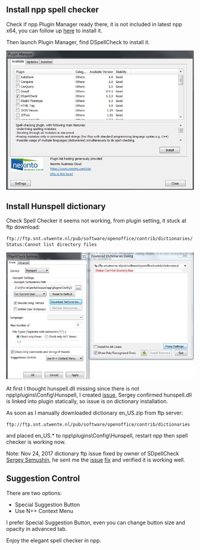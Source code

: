 ## Install npp spell checker

Check if npp Plugin Manager ready there, it is not included in latest npp x64, you can follow up [here](https://github.com/robertluwang/npp-setting/blob/master/npp-plugin-manager.md) to install it.

Then launch Plugin Manager, find DSpellCheck to install it.

![](images/DSpellChecker.jpg)

## Install Hunspell dictionary
Check Spell Checker it seems not working, from plugin setting, it stuck at ftp download:
```
ftp://ftp.snt.utwente.nl/pub/software/openoffice/contrib/dictionaries/
Status:Cannot list directory files
```

![](images/spellchecker-Hunspell-error.jpg)

At first I thought hunspell.dll missing since there is not npp\plugins\Config\Hunspell, I created [issue](https://github.com/Predelnik/DSpellCheck/issues/111), Sergey confirmed hunspell.dll is linked into plugin statically, so issue is on dictionary installation.

As soon as I manually downloaded dictionary en_US.zip from ftp server:
```
ftp://ftp.snt.utwente.nl/pub/software/openoffice/contrib/dictionaries
```
and placed en_US.* to npp\plugins\Config\Hunspell, restart npp then spell checker is working now.

Note: Nov 24, 2017 dictionary ftp issue fixed by owner of SDpellCheck [Sergey Semushin](https://github.com/predelnik), he sent me the [issue](https://github.com/Predelnik/DSpellCheck/issues/111) [fix](https://drive.google.com/uc?export=download&id=1jpQwMxPDOUryoEpjV2brfv2JALDmdYux) and verified it is working well.

## Suggestion Control
There are two options:
- Special Suggestion Button
- Use N++ Context Menu

I prefer Special Suggestion Button, even you can change button size and opacity in advanced tab.

Enjoy the elegant spell checker in npp.


